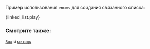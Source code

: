 Пример использования `enums` для создания связанного списка:

{linked_list.play}

### Смотрите также:

[`Box`][box] и [`методы`][methods]

[box]: ../../std/box.html
[methods]: ../../fn/methods.html
